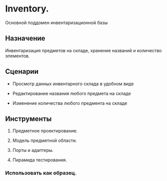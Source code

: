 # Inventory.

Основной поддомен инвентаризационной базы

## Назначение

Инвентаризация предметов на складе, хранение названий и количество элементов.

## Сценарии

- Просмотр данных инвентарного склада в удобном виде

- Редактирование названия любого предмета на складе

- Изменение количества любого предмента на складе

## Инструменты

1) Предметное проектирование.

2) Модель предметной области.

3) Порты и адаптеры.

4) Пирамида тестирования.

### Использовать как образец.

